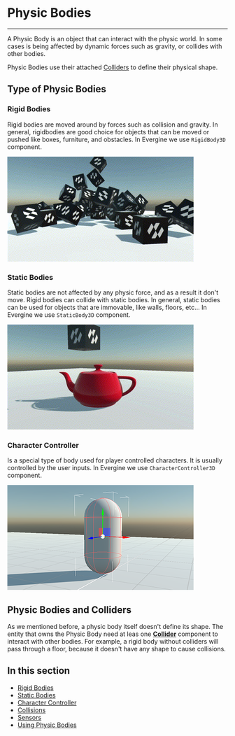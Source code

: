 # Physic Bodies
---

A Physic Body is an object that can interact with the physic world. In some cases is being affected by dynamic forces such as gravity, or collides with other bodies.

Physic Bodies use their attached [Colliders](../colliders/index.md) to define their physical shape.

## Type of Physic Bodies

### Rigid Bodies

Rigid bodies are moved around by forces such as collision and gravity. In general, rigidbodies are good choice for objects that can be moved or pushed like boxes, furniture, and obstacles. In Evergine we use `RigidBody3D` component.

![Rigid Bodies](images/rigid_bodies.gif)

### Static Bodies 

Static bodies are not affected by any physic force, and as a result it don't move. Rigid bodies can collide with static bodies. In general, static bodies can be used for objects that are immovable, like walls, floors, etc...
In Evergine we use `StaticBody3D` component.

![Static Bodies](images/static_bodies.gif)

### Character Controller

Is a special type of body used for player controlled characters. It is usually controlled by the user inputs.
In Evergine we use `CharacterController3D` component.

![Character Controller](images/character_controller.png)

## Physic Bodies and Colliders

As we mentioned before, a physic body itself doesn't define its shape. The entity that owns the Physic Body need at leas one **[Collider](../colliders/index.md)** component to interact with other bodies. For example, a rigid body without colliders will pass through a floor, because it doesn't have any shape to cause collisions.

## In this section

* [Rigid Bodies](rigid_bodies.md)
* [Static Bodies](static_bodies.md)
* [Character Controller](character_controller.md)
* [Collisions](collisions.md)
* [Sensors](sensors.md)
* [Using Physic Bodies](using_physic_bodies.md)